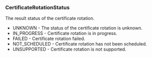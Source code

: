 ### CertificateRotationStatus
The result status of the certificate rotation.

- UNKNOWN - The status of the certificate rotation is unknown.
- IN_PROGRESS - Certificate rotation is in progress.
- FAILED - Certificate rotation failed.
- NOT_SCHEDULED - Certificate rotation has not been scheduled.
- UNSUPPORTED - Certificate rotation is not supported.

